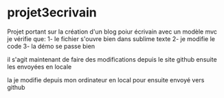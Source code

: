 # projet3ecrivain
Projet portant sur la création d'un blog poiur écrivain avec un modèle mvc
 je vérifie que:
 	1- le fichier s'ouvre bien dans sublime texte
 	2- je modifie le code
 	3- la démo se passe bien 
  
  il s'agit maintenant de faire des modifications depuis le site github ensuite les envoyées en locale

  la je modifie depuis mon ordinateur en local pour ensuite envoyé vers github
